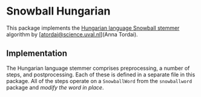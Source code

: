 Snowball Hungarian
================

This package implements the
[Hungarian language Snowball stemmer](https://snowballstem.org/algorithms/hungarian/stemmer.html)
algorithm by [atordai@science.uval.nl](Anna Tordai).

## Implementation

The Hungarian language stemmer comprises preprocessing, a number of steps,
and postprocessing.  Each of these is defined in a separate file in this
package.  All of the steps operate on a `SnowballWord` from the
`snowballword` package and *modify the word in place*.

